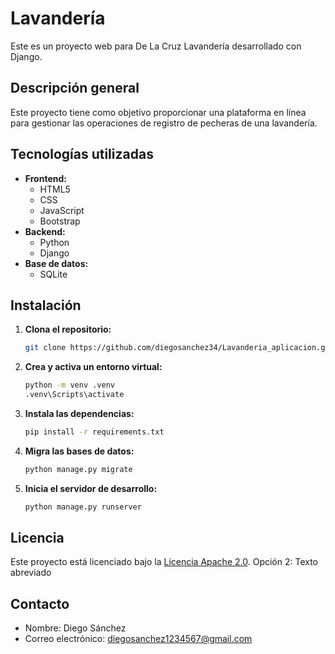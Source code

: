# Lavandería

Este es un proyecto web para De La Cruz Lavandería desarrollado con Django.

## Descripción general

Este proyecto tiene como objetivo proporcionar una plataforma en línea para gestionar las operaciones de registro de pecheras de una lavandería.

## Tecnologías utilizadas

- **Frontend:**
  - HTML5
  - CSS
  - JavaScript
  - Bootstrap
- **Backend:**
  - Python
  - Django
- **Base de datos:**
  - SQLite

## Instalación

1.  **Clona el repositorio:**

    ```bash
    git clone https://github.com/diegosanchez34/Lavanderia_aplicacion.git
    ```

2.  **Crea y activa un entorno virtual:**

    ```bash
    python -m venv .venv
    .venv\Scripts\activate
    ```

3.  **Instala las dependencias:**

    ```bash
    pip install -r requirements.txt
    ```

4.  **Migra las bases de datos:**

    ```bash
    python manage.py migrate
    ```

5.  **Inicia el servidor de desarrollo:**

    ```bash
    python manage.py runserver
    ```

## Licencia

Este proyecto está licenciado bajo la [Licencia Apache 2.0](https://www.apache.org/licenses/LICENSE-2.0).
Opción 2: Texto abreviado

## Contacto

- Nombre: Diego Sánchez
- Correo electrónico: diegosanchez1234567@gmail.com
